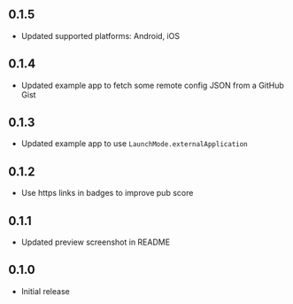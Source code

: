 ## 0.1.5

- Updated supported platforms: Android, iOS

## 0.1.4

- Updated example app to fetch some remote config JSON from a GitHub Gist

## 0.1.3

- Updated example app to use `LaunchMode.externalApplication`

## 0.1.2

- Use https links in badges to improve pub score

## 0.1.1

- Updated preview screenshot in README

## 0.1.0

- Initial release
